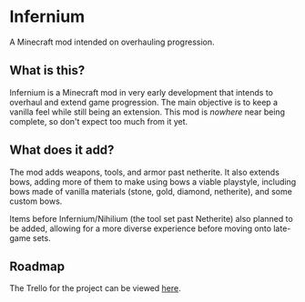 # Infernium
A Minecraft mod intended on overhauling progression. 

## What is this?
Infernium is a Minecraft mod in very early development that intends to overhaul and extend game progression. The main objective is to keep a vanilla feel while still being an extension. This mod is *nowhere* near being complete, so don't expect too much from it yet.

## What does it add?
The mod adds weapons, tools, and armor past netherite. It also extends bows, adding more of them to make using bows a viable playstyle, including bows made of vanilla materials (stone, gold, diamond, netherite), and some custom bows.

Items before Infernium/Nihilium (the tool set past Netherite) also planned to be added, allowing for a more diverse experience before moving onto late-game sets.

## Roadmap
The Trello for the project can be viewed [here](https://trello.com/b/lWeLZPL7/infernium-roadmap).
